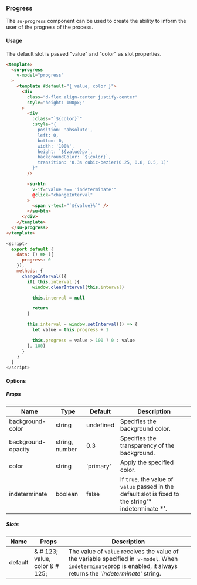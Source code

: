 ### Progress

The `su-progress` component can be used to create the ability to inform the user of the progress of the process.

<su-divider class = "mb-8" />

#### Usage

The default slot is passed "value" and "color" as slot properties.

```html
<template>
  <su-progress
    v-model="progress"
  >
    <template #default="{ value, color }">
      <div
        class="d-flex align-center justify-center"
        style="height: 100px;"
      >
        <div
          :class="`${color}`"
          :style="{
            position: 'absolute',
            left: 0,
            bottom: 0,
            width: '100%',
            height: `${value}px`,
            backgroundColor: `${color}`,
            transition: '0.3s cubic-bezier(0.25, 0.8, 0.5, 1)'
          }"
        />

        <su-btn
          v-if="value !== 'indeterminate'"
          @click="changeInterval"
        >
          <span v-text="`${value}%`" />
        </su-btn>
      </div>
    </template>
  </su-progress>
</template>
```

```js
<script>
  export default {
    data: () => ({
      progress: 0
    }),
    methods: {
      changeInterval(){
        if( this.interval ){
          window.clearInterval(this.interval)

          this.interval = null

          return
        }

        this.interval = window.setInterval(() => {
          let value = this.progress + 1

          this.progress = value > 100 ? 0 : value
        }, 100)
      }
    }
  }
</script>
```

#### Options

<sample class="mb-4" />

##### Props

| Name | Type | Default | Description |
| ---- | ---- | ------- | ----------- |
| background-color | string | undefined | Specifies the background color. |
| background-opacity | string, number | 0.3 | Specifies the transparency of the background. |
| color | string |'primary' | Apply the specified color. |
| indeterminate | boolean | false | If `true`, the value of` value` passed in the default slot is fixed to the string'* indeterminate *'. |

##### Slots

| Name | Props | Description |
| ---- | ----- | ----------- |
| default | & # 123; value, color & # 125; | The value of `value` receives the value of the variable specified in` v-model`. When `indeterminate`prop is enabled, it always returns the '*indeterminate*' string. |